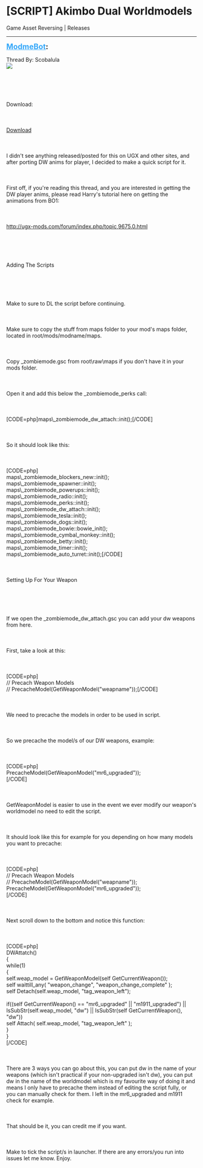 # [SCRIPT] Akimbo Dual Worldmodels
Game Asset Reversing | Releases

---
<strong style="font-size: 1.4em;"><span style="text-decoration: underline;text-decoration-color: #34a7f9;"><span style="color:#34a7f9;">ModmeBot</span></span>:</strong>

<p>Thread By: Scobalula<br /><img style="max-width: 500px;" src="http://i.imgur.com/6X0i1gw.jpg"><br /><br /><br /><br /><br /><br />Download:<br /><br /><br /><br /><a href="http://www.mediafire.com/download/h9qcf0bq00ea1gy/_zombiemode_dw_attach.rar">Download</a><br /><br /><br /><br />I didn&#39;t see anything released/posted for this on UGX and other sites, and after porting DW anims for player, I decided to make a quick script for it.<br /><br /><br /><br />First off, if you&#39;re reading this thread, and you are interested in getting the DW player anims, please read Harry&#39;s tutorial here on getting the animations from BO1:<br /><br /><br /><br /><a href="http://ugx-mods.com/forum/index.php/topic,9675.0.html">http://ugx-mods.com/forum/index.php/topic,9675.0.html</a><br /><br /><br /><br /><br /><br />Adding The Scripts<br /><br /><br /><br /><br /><br />Make to sure to DL the script before continuing.<br /><br /><br /><br />Make sure to copy the stuff from maps folder to your mod&#39;s maps folder, located in root/mods/modname/maps.<br /><br /><br /><br />Copy _zombiemode.gsc from root\raw\maps if you don&#39;t have it in your mods folder.<br /><br /><br /><br />Open it and add this below the _zombiemode_perks call:<br /><br /><br /><br />[CODE=php]maps\_zombiemode_dw_attach::init();[/CODE]<br /><br /><br /><br />So it should look like this:<br /><br /><br /><br />[CODE=php]    <br />maps\_zombiemode_blockers_new::init();<br />maps\_zombiemode_spawner::init();<br />maps\_zombiemode_powerups::init();<br />maps\_zombiemode_radio::init();    <br />maps\_zombiemode_perks::init();<br />maps\_zombiemode_dw_attach::init();<br />maps\_zombiemode_tesla::init();<br />maps\_zombiemode_dogs::init();<br />maps\_zombiemode_bowie::bowie_init();<br />maps\_zombiemode_cymbal_monkey::init();<br />maps\_zombiemode_betty::init();<br />maps\_zombiemode_timer::init();<br />maps\_zombiemode_auto_turret::init();[/CODE]<br /><br /><br /><br />Setting Up For Your Weapon<br /><br /><br /><br /><br /><br />If we open the _zombiemode_dw_attach.gsc you can add your dw weapons from here.<br /><br /><br /><br />First, take a look at this:<br /><br /><br /><br />[CODE=php]    <br />// Precach Weapon Models<br />// PrecacheModel(GetWeaponModel(&quot;weapname&quot;));[/CODE]<br /><br /><br /><br />We need to precache the models in order to be used in script. <br /><br /><br /><br />So we precache the model/s of our DW weapons, example:<br /><br /><br /><br />[CODE=php]<br />PrecacheModel(GetWeaponModel(&quot;mr6_upgraded&quot;));<br />[/CODE]<br /><br /><br /><br />GetWeaponModel is easier to use in the event we ever modify our weapon&#39;s worldmodel no need to edit the script.<br /><br /><br /><br />It should look like this for example for you depending on how many models you want to precache:<br /><br /><br /><br />[CODE=php]<br />// Precach Weapon Models<br />// PrecacheModel(GetWeaponModel(&quot;weapname&quot;));<br />PrecacheModel(GetWeaponModel(&quot;mr6_upgraded&quot;));<br />[/CODE]<br /><br /><br /><br />Next scroll down to the bottom and notice this function:<br /><br /><br /><br />[CODE=php]<br />DWAttatch()<br />{<br />    while(1)<br />    {<br />        self.weap_model = GetWeaponModel(self GetCurrentWeapon());<br />        self waittill_any( &quot;weapon_change&quot;, &quot;weapon_change_complete&quot; );<br />        self Detach(self.weap_model, &quot;tag_weapon_left&quot;);<br /><br />        if((self GetCurrentWeapon() == &quot;mr6_upgraded&quot; || &quot;m1911_upgraded&quot;) || IsSubStr(self.weap_model, &quot;dw&quot;) || IsSubStr(self GetCurrentWeapon(), &quot;dw&quot;))<br />            self Attach( self.weap_model, &quot;tag_weapon_left&quot; ); <br />    }<br />}<br />[/CODE]<br /><br /><br /><br />There are 3 ways you can go about this, you can put dw in the name of your weapons (which isn&#39;t practical if your non-upgraded isn&#39;t dw), you can put dw in the name of the worldmodel which is my favourite way of doing it and means I only have to precache them instead of editing the script fully, or you can manually check for them. I left in the mr6_upgraded and m1911 check for example.<br /><br /><br /><br />That should be it, you can credit me if you want.<br /><br /><br /><br />Make to tick the script/s in launcher. If there are any errors/you run into issues let me know. Enjoy.</p>
